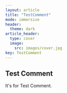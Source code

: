 ```yaml
---
layout: article
title: "TestComment"
mode: immersive
header:
  theme: dark
article_header:
  type: cover
  image:
    src: images/cover.jpg
key: TestComment
---
```


## Test Comment

It's for Test Comment.
